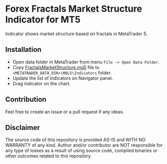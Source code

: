 # Forex Fractals Market Structure Indicator for MT5
Indicator shows market structure based on fractals in MetaTrader 5.

## Installation
- Open data folder in MetaTrader from menu `File -> Open Data Folder`.
- Copy [FractalsMarketStructure.mq5](MQL5/Indicators/FractalsMarketStructure.mq5) file to `<METATRADER_DATA_DIR>\MQL5\Indicators` folder.
- Update the list of indicators on Navigator panel.
- Drag indicator on the chart.

## Contribution
Feel free to create an issue or a pull request if any ideas.

## Disclaimer
The source code of this repository is provided AS-IS and WITH NO WARRANTY of any kind.
Author and/or contributor are NOT responsible for any type of losses as a result of using source code, 
compiled binaries or other outcomes related to this repository.
